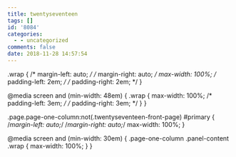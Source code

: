 ```yaml
---
title: twentyseventeen
tags: []
id: '8084'
categories:
  - - uncategorized
comments: false
date: 2018-11-28 14:57:54
---
```


.wrap {
/* margin-left: auto; */
/* margin-right: auto; */
max-width: 100%;
/* padding-left: 2em; */
/* padding-right: 2em; */
}
 
@media screen and (min-width: 48em) {
.wrap {
max-width: 100%;
/* padding-left: 3em; */
/* padding-right: 3em; */
}
}
 
.page.page-one-column:not(.twentyseventeen-front-page) #primary {
/*margin-left: auto;*/
/*margin-right: auto;*/
max-width: 100%;
}

@media screen and (min-width: 30em) {
.page-one-column .panel-content .wrap
{
max-width: 100%;
}
}